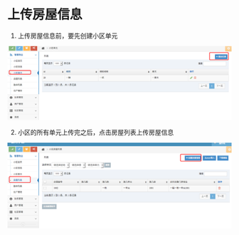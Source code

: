 # 上传房屋信息

 1. 上传房屋信息前，要先创建小区单元

![](/assets/import10.png)



2. 小区的所有单元上传完之后，点击房屋列表上传房屋信息



![](/assets/import11.png)

